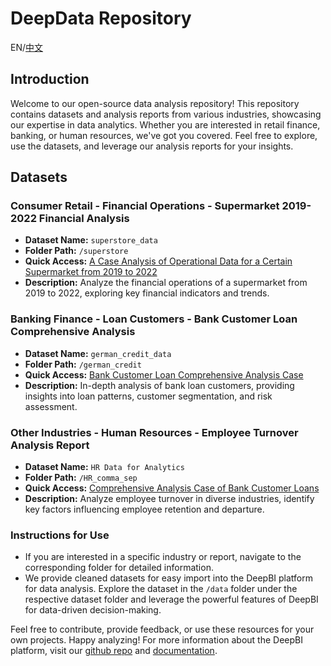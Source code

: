 # DeepData Repository
EN/[中文](README_CN.md)

## Introduction

Welcome to our open-source data analysis repository! This repository contains datasets and analysis reports from various industries, showcasing our expertise in data analytics. Whether you are interested in retail finance, banking, or human resources, we've got you covered. Feel free to explore, use the datasets, and leverage our analysis reports for your insights.

## Datasets

### Consumer Retail - Financial Operations - Supermarket 2019-2022 Financial Analysis

- **Dataset Name:** `superstore_data`
- **Folder Path:** `/superstore`
- **Quick Access:** [A Case Analysis of Operational Data for a Certain Supermarket from 2019 to 2022](./superstore/A%20Case%20Analysis%20of%20Operational%20Data%20for%20a%20Certain%20Supermarket%20from%202019%20to%202022.md)
- **Description:** Analyze the financial operations of a supermarket from 2019 to 2022, exploring key financial indicators and trends.

### Banking Finance - Loan Customers - Bank Customer Loan Comprehensive Analysis

- **Dataset Name:** `german_credit_data`
- **Folder Path:** `/german_credit`
- **Quick Access:** [Bank Customer Loan Comprehensive Analysis Case](./german_credit/Comprehensive%20Analysis%20Case%20of%20Bank%20Customer%20Loans.md)
- **Description:** In-depth analysis of bank loan customers, providing insights into loan patterns, customer segmentation, and risk assessment.

### Other Industries - Human Resources - Employee Turnover Analysis Report

- **Dataset Name:** `HR Data for Analytics`
- **Folder Path:** `/HR_comma_sep`
- **Quick Access:** [Comprehensive Analysis Case of Bank Customer Loans](./HR_comma_sep/Human%20Resources%20Industry%20Data%20Analysis%20Case.md)
- **Description:** Analyze employee turnover in diverse industries, identify key factors influencing employee retention and departure.

### Instructions for Use

- If you are interested in a specific industry or report, navigate to the corresponding folder for detailed information.
- We provide cleaned datasets for easy import into the DeepBI platform for data analysis. Explore the dataset in the `/data` folder under the respective dataset folder and leverage the powerful features of DeepBI for data-driven decision-making.

Feel free to contribute, provide feedback, or use these resources for your own projects. Happy analyzing! For more information about the DeepBI platform, visit our [github repo](https://github.com/DeepInsight-AI/DeepBI) and [documentation](https://deepthought.feishu.cn/wiki/space/7321657783412146177?ccm_open_type=lark_wiki_spaceLink&open_tab_from=wiki_home).